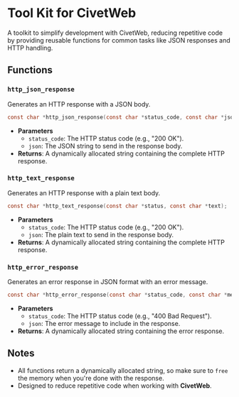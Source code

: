 # Tool Kit for CivetWeb

A toolkit to simplify development with CivetWeb, reducing repetitive code by providing reusable functions for common tasks like JSON responses and HTTP handling.

## Functions

### `http_json_response`

Generates an HTTP response with a JSON body.

```c
const char *http_json_response(const char *status_code, const char *json);
```

- **Parameters**
  - `status_code`: The HTTP status code (e.g., "200 OK").
  - `json`: The JSON string to send in the response body.
- **Returns**: A dynamically allocated string containing the complete HTTP response.

### `http_text_response`

Generates an HTTP response with a plain text body.

```c
const char *http_text_response(const char *status, const char *text);
```

- **Parameters**
  - `status_code`: The HTTP status code (e.g., "200 OK").
  - `json`: The plain text to send in the response body.
- **Returns**: A dynamically allocated string containing the complete HTTP response.

### `http_error_response`

Generates an error response in JSON format with an error message.

```c
const char *http_error_response(const char *status_code, const char *message);
```

- **Parameters**
  - `status_code`: The HTTP status code (e.g., "400 Bad Request").
  - `json`: The error message to include in the response.
- **Returns**: A dynamically allocated string containing the error response.

## Notes

- All functions return a dynamically allocated string, so make sure to `free` the memory when you're done with the response.
- Designed to reduce repetitive code when working with **CivetWeb**.
